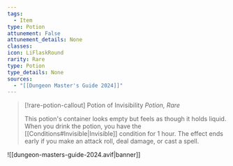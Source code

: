 ```yaml
---
tags:
  - Item
type: Potion
attunement: False
attunement_details: None
classes:
icon: LiFlaskRound
rarity: Rare
type: Potion
type_details: None
sources: 
  - "[[Dungeon Master's Guide 2024]]"
---
```

>[!rare-potion-callout] Potion of Invisibility
>_Potion, Rare_
>
>This potion's container looks empty but feels as though it holds liquid. When you drink the potion, you have the [[Conditions#Invisible\|Invisible]] condition for 1 hour. The effect ends early if you make an attack roll, deal damage, or cast a spell.
>


![[dungeon-masters-guide-2024.avif|banner]]